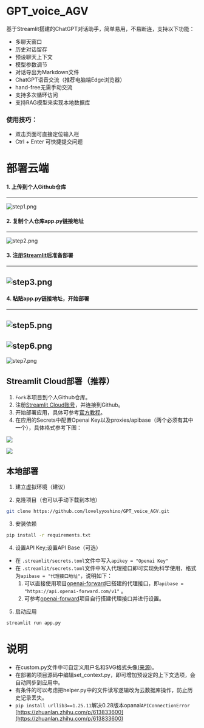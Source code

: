 # GPT_voice_AGV

基于Streamlit搭建的ChatGPT对话助手，简单易用，不易断连，支持以下功能：
- 多聊天窗口
- 历史对话留存
- 预设聊天上下文 
- 模型参数调节
- 对话导出为Markdown文件
- ChatGPT语音交流（推荐电脑端Edge浏览器）
- hand-free无需手动交流
- 支持多次循环访问
- 支持RAG模型来实现本地数据库

### 使用技巧：
- 双击页面可直接定位输入栏
- Ctrl + Enter 可快捷提交问题

# 部署云端

#### 1. 上传到个人Github仓库

---

![step1.png](pic/step1.png)

#### 2. 复制个人仓库app.py链接地址

---

![step2.png](pic/step2.png)

#### 3. 注册[Streamlit](https://share.streamlit.io/)后准备部署

---

![step3.png](pic/step3.png)
---

#### 4. 粘贴app.py链接地址，开始部署

---

![step5.png](pic/step5.png)
---

![step6.png](pic/step6.png)
---

![step7.png](pic/step7.png)



## Streamlit Cloud部署（推荐）

1. `Fork`本项目到个人Github仓库。
2. 注册[Streamlit Cloud账号](https://share.streamlit.io/)，并连接到Github。
3. 开始部署应用，具体可参考[官方教程](https://docs.streamlit.io/streamlit-community-cloud/get-started)。
4. 在应用的Secrets中配置Openai Key以及proxies/apibase（两个必须有其中一个），具体格式参考下图：

![](pic/advanced_setting.png)

![](pic/hf_secrets.png)



## 本地部署

1. 建立虚拟环境（建议）

2. 克隆项目（也可以手动下载到本地）
```bash
git clone https://github.com/lovelyyoshino/GPT_voice_AGV.git
```

3. 安装依赖
```bash
pip install -r requirements.txt
```

4. 设置API Key;设置API Base（可选）

- 在 `.streamlit/secrets.toml`文件中写入`apikey = "Openai Key"`
- 在 `.streamlit/secrets.toml`文件中写入代理接口即可实现免科学使用，格式为`apibase = "代理接口地址"`，说明如下：   
  1. 可以直接使用项目[openai-forward](https://github.com/beidongjiedeguang/openai-forward)已搭建的代理接口，即`apibase = "https://api.openai-forward.com/v1"` 。
  2. 可参考[openai-forward](https://github.com/beidongjiedeguang/openai-forward)项目自行搭建代理接口并进行设置。

5. 启动应用
```bash
streamlit run app.py
```

# 说明

- 在custom.py文件中可自定义用户名和SVG格式头像[(来源)](https://www.dicebear.com/playground?style=identicon)。
- 在部署的项目源码中编辑set_context.py，即可增加预设定的上下文选项，会自动同步到应用中。
- 有条件的可以考虑把helper.py中的文件读写逻辑改为云数据库操作，防止历史记录丢失。
- `pip install urllib3==1.25.11`解决0.28版本opanai`APIConnectionError` [https://zhuanlan.zhihu.com/p/613833600](https://zhuanlan.zhihu.com/p/613833600)
